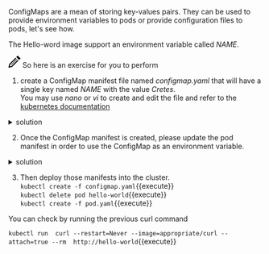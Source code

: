 ConfigMaps are a mean of storing key-values pairs.
They can be used to provide environment variables to pods or provide configuration files to pods, let's see how.

The Hello-word image support an environment variable called *NAME*.

<img src="data:image/svg+xml;base64,PHN2ZyB4bWxucz0iaHR0cDovL3d3dy53My5vcmcvMjAwMC9zdmciIHdpZHRoPSIyNCIgaGVpZ2h0PSIyNCIgdmlld0JveD0iMCAwIDI0IDI0Ij48cGF0aCBkPSJNMTguMzYzIDguNDY0bDEuNDMzIDEuNDMxLTEyLjY3IDEyLjY2OS03LjEyNSAxLjQzNiAxLjQzOS03LjEyNyAxMi42NjUtMTIuNjY4IDEuNDMxIDEuNDMxLTEyLjI1NSAxMi4yMjQtLjcyNiAzLjU4NCAzLjU4NC0uNzIzIDEyLjIyNC0xMi4yNTd6bS0uMDU2LTguNDY0bC0yLjgxNSAyLjgxNyA1LjY5MSA1LjY5MiAyLjgxNy0yLjgyMS01LjY5My01LjY4OHptLTEyLjMxOCAxOC43MThsMTEuMzEzLTExLjMxNi0uNzA1LS43MDctMTEuMzEzIDExLjMxNC43MDUuNzA5eiIvPjwvc3ZnPg==">
So here is an exercise for you to perform

1. create a ConfigMap manifest file named *configmap.yaml* that will have a single key named *NAME* with  the value *Cretes*.<br/>
You may use *nano* or *vi* to create and edit the file and refer to the [kubernetes documentation](https://kubernetes.io/docs/tasks/configure-pod-container/configure-pod-configmap)

<details><summary>solution</summary>
<p>
create *configmap.yaml*
<br/>

```apiVersion: v1
kind: ConfigMap
metadata:
  name: hello-world-config
data:
  NAME: "Cretes"
```

</p>
</details>


2. Once the ConfigMap manifest is created, please update the pod manifest in order to use the ConfigMap as an environment variable.

<details><summary>solution</summary>
<p>

edit *pod.yaml* and add the *envFrom* element
<br/>

```apiVersion: v1
kind: Pod
metadata:
  name: hello-world
  labels:
    app: hello-world-app
spec:
  containers:
  - name: hello-world-container
    image: tutum/hello-world
    envFrom:
      - configMapRef:
          name: hello-world-config
...     
```

</p>
</details>

3. Then deploy those manifests into the cluster.<br/>
`kubectl create -f configmap.yaml`{{execute}}<br/>
`kubectl delete pod hello-world`{{execute}}<br/>
`kubectl create -f pod.yaml`{{execute}}

You can check by running the previous curl command

`kubectl run  curl --restart=Never --image=appropriate/curl --attach=true --rm  http://hello-world`{{execute}}

